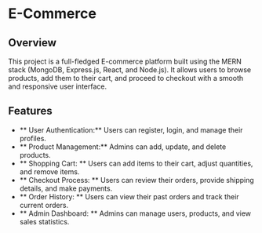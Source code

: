# E-Commerce 
## Overview
This project is a full-fledged E-commerce platform built using the MERN stack (MongoDB, Express.js, React, and Node.js). It allows users to browse products, add them to their cart, and proceed to checkout with a smooth and responsive user interface.

## Features
- ** User Authentication:** Users can register, login, and manage their profiles.
- ** Product Management:** Admins can add, update, and delete products.
- ** Shopping Cart: ** Users can add items to their cart, adjust quantities, and remove items.
- ** Checkout Process: ** Users can review their orders, provide shipping details, and make payments.
- ** Order History: ** Users can view their past orders and track their current orders.
- ** Admin Dashboard: ** Admins can manage users, products, and view sales statistics.
